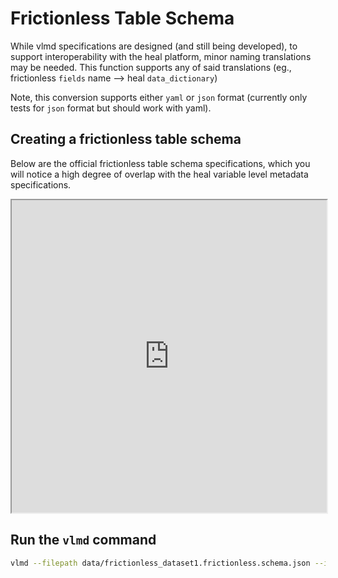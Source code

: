 # Frictionless Table Schema

While vlmd specifications are designed (and still being developed), to support interoperability with the heal platform, minor naming translations may be needed. This function supports any of said translations (eg., frictionless `fields` name --> heal `data_dictionary`)

Note, this conversion supports either `yaml` or `json` format (currently only tests for `json` format but should work with yaml). 

## Creating a frictionless table schema

Below are the official frictionless table schema specifications, which you will notice a high degree of overlap with the heal variable level metadata specifications.

<iframe
    src="https://specs.frictionlessdata.io/table-schema"
    style="width:100%; height:500px;overflow:auto"
>
</iframe>

## Run the `vlmd` command
```bash
vlmd --filepath data/frictionless_dataset1.frictionless.schema.json --inputtype frictionless.schema.json
```